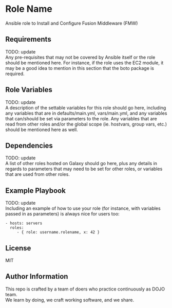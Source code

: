 Role Name
=========

Ansible role to Install and Configure Fusion Middleware (FMW)  

Requirements
------------

TODO: update  
Any pre-requisites that may not be covered by Ansible itself or the role should be mentioned here. For instance, if the role uses the EC2 module, it may be a good idea to mention in this section that the boto package is required.

Role Variables
--------------

TODO: update  
A description of the settable variables for this role should go here, including any variables that are in defaults/main.yml, vars/main.yml, and any variables that can/should be set via parameters to the role. Any variables that are read from other roles and/or the global scope (ie. hostvars, group vars, etc.) should be mentioned here as well.

Dependencies
------------

TODO: update  
A list of other roles hosted on Galaxy should go here, plus any details in regards to parameters that may need to be set for other roles, or variables that are used from other roles.

Example Playbook
----------------

TODO: update  
Including an example of how to use your role (for instance, with variables passed in as parameters) is always nice for users too:

    - hosts: servers
      roles:
         - { role: username.rolename, x: 42 }

License
-------

MIT

Author Information
------------------

This repo is crafted by a team of doers who practice continuously as DOJO team.  
We learn by doing, we craft working software, and we share.  
